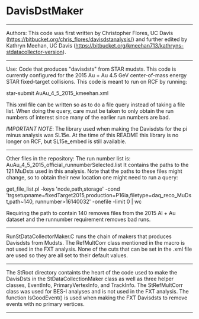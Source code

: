 # DavisDstMaker

***

Authors: This code was first written by Christopher Flores, UC Davis (https://bitbucket.org/chris_flores/davisdstanalysis/) and further edited by Kathryn Meehan, UC Davis (https://bitbucket.org/kmeehan713/kathryns-stdatacollector-version).

***

Use: Code that produces "davisdsts" from STAR mudsts. This code is currently configured for the 2015 Au + Au 4.5 GeV center-of-mass energy STAR fixed-target collisions. This code is meant to run on RCF by running:

star-submit AuAu_4_5_2015_kmeehan.xml

This xml file can be written so as to do a file query instead of taking a file list. When doing the query, care must be taken to only obtain the run numbers of interest since many of the earlier run numbers are bad. 

*IMPORTANT NOTE*: The library used when making the Davisdsts for the pi minus analysis was SL15e. At the time of this README this library is no longer on RCF, but SL15e_embed is still available. 

***

Other files in the repository:
The run number list is: AuAu_4_5_2015_official_runnumberSelected.list
It contains the paths to the 121 MuDsts used in this analysis. Note that the paths to these files might change, so to obtain their new location one might need to run a query:

get_file_list.pl -keys 'node,path,storage' -cond 'trgsetupname=fixedTarget2015,production=P16ia,filetype=daq_reco_MuDst,path~140, runnumber>16140032' -onefile -limit 0 | wc

Requiring the path to contain 140 removes files from the 2015 Al + Au dataset and the runnumber requirement removes bad runs. 

***

RunStDataCollectorMaker.C runs the chain of makers that produces Davisdsts from Mudsts. The RefMultCorr class mentioned in the macro is not used in the FXT analysis. None of the cuts that can be set in the .xml file are used so they are all set to their default values.

***

The StRoot directory containts the heart of the code used to make the DavisDsts in the StDataCollectionMaker class as well as three helper classes, EventInfo, PrimaryVertexInfo, and TrackInfo. The StRefMultCorr class was used for BES-I analyses and is not used in the FXT analysis. The function IsGoodEvent() is used when making the FXT Davisdsts to remove events with no primary vertices.

***





